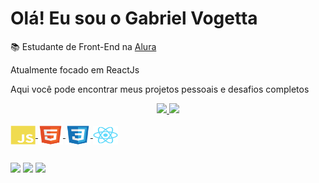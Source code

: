 <h1>Olá! Eu sou o Gabriel Vogetta</h1>

<p>📚 Estudante de Front-End na <a href="https://www.alura.com.br/">Alura</a></p>
<p>Atualmente focado em ReactJs</p>
<p>Aqui você pode encontrar meus projetos pessoais e desafios completos</p>

<div align="center">
  <a href="https://github.com/GabrielVogetta">
  <img height="180em" src="https://github-readme-stats.vercel.app/api?username=GabrielVogetta&show_icons=true&theme=react&include_all_commits=true&count_private=true"/>
  <img height="180em" src="https://github-readme-stats.vercel.app/api/top-langs/?username=GabrielVogetta&layout=compact&langs_count=7&theme=react"/>
</div>
<div style="display: inline_block"><br>
  <img align="center" alt="logo-js" height="30" width="40" src="https://raw.githubusercontent.com/devicons/devicon/master/icons/javascript/javascript-plain.svg">
  <img align="center" alt="logo-html" height="30" width="40" src="https://raw.githubusercontent.com/devicons/devicon/master/icons/html5/html5-original.svg">
  <img align="center" alt="logo-css" height="30" width="40" src="https://raw.githubusercontent.com/devicons/devicon/master/icons/css3/css3-original.svg">
  <img align="center" alt="logo-react" height="30" width="40" src="https://raw.githubusercontent.com/devicons/devicon/master/icons/react/react-original.svg">
</div>

##

<div>
  <a href="https://instagram.com/gabrielvogetta" target="_blank"><img src="https://img.shields.io/badge/-Instagram-%23E4405F?style=for-the-badge&logo=instagram&logoColor=white" target="_blank"></a>
  <a href = "mailto:vogetta2002@gmail.com"><img src="https://img.shields.io/badge/-Gmail-%23333?style=for-the-badge&logo=gmail&logoColor=white" target="_blank"></a>
  <a href="" target="_blank"><img src="https://img.shields.io/badge/-LinkedIn-%230077B5?style=for-the-badge&logo=linkedin&logoColor=white" target="_blank"></a> 
</div>
